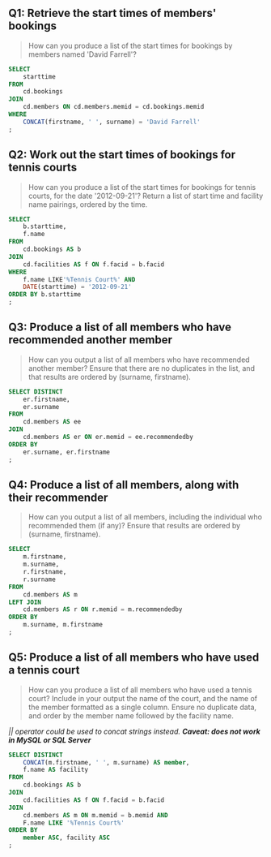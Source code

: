 ## Q1: Retrieve the start times of members' bookings

> How can you produce a list of the start times for bookings by members named 'David Farrell'?  

```sql
SELECT 
	starttime
FROM 
	cd.bookings
JOIN 
	cd.members ON cd.members.memid = cd.bookings.memid
WHERE 
	CONCAT(firstname, ' ', surname) = 'David Farrell'
;
```

## Q2: Work out the start times of bookings for tennis courts

> How can you produce a list of the start times for bookings for tennis courts, for the date '2012-09-21'? Return a list of start time and facility name pairings, ordered by the time. 

```sql
SELECT
	b.starttime, 
	f.name
FROM 
	cd.bookings AS b
JOIN 
	cd.facilities AS f ON f.facid = b.facid
WHERE 
	f.name LIKE'%Tennis Court%' AND
	DATE(starttime) = '2012-09-21'
ORDER BY b.starttime
;
```


## Q3: Produce a list of all members who have recommended another member

> How can you output a list of all members who have recommended another member? Ensure that there are no duplicates in the list, and that results are ordered by (surname, firstname). 

```sql
SELECT DISTINCT
	er.firstname, 
	er.surname
FROM
	cd.members AS ee
JOIN 
	cd.members AS er ON er.memid = ee.recommendedby
ORDER BY 
	er.surname, er.firstname
;
```


## Q4: Produce a list of all members, along with their recommender

> How can you output a list of all members, including the individual who recommended them (if any)? Ensure that results are ordered by (surname, firstname). 

```sql
SELECT 
	m.firstname, 
	m.surname,
	r.firstname, 
	r.surname
FROM
	cd.members AS m
LEFT JOIN 
	cd.members AS r ON r.memid = m.recommendedby
ORDER BY
	m.surname, m.firstname 
;
```


## Q5: Produce a list of all members who have used a tennis court

> How can you produce a list of all members who have used a tennis court? Include in your output the name of the court, and the name of the member formatted as a single column. Ensure no duplicate data, and order by the member name followed by the facility name. 

*|| operator could be used to concat strings instead. **Caveat: does not work in MySQL or SQL Server***

```sql
SELECT DISTINCT 
	CONCAT(m.firstname, ' ', m.surname) AS member,
	f.name AS facility
FROM 
	cd.bookings AS b
JOIN 
	cd.facilities AS f ON f.facid = b.facid
JOIN
	cd.members AS m ON m.memid = b.memid AND
	F.name LIKE '%Tennis Court%'
ORDER BY 
    member ASC, facility ASC
;
```
	
